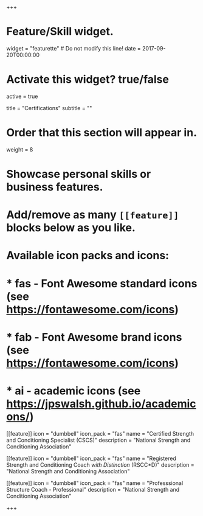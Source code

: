 +++
# Feature/Skill widget.
widget = "featurette"  # Do not modify this line!
date = 2017-09-20T00:00:00

# Activate this widget? true/false
active = true

title = "Certifications"
subtitle = ""

# Order that this section will appear in.
weight = 8

# Showcase personal skills or business features.
# 
# Add/remove as many `[[feature]]` blocks below as you like.
# 
# Available icon packs and icons:
# * fas - Font Awesome standard icons (see https://fontawesome.com/icons)
# * fab - Font Awesome brand icons (see https://fontawesome.com/icons)
# * ai - academic icons (see https://jpswalsh.github.io/academicons/)


[[feature]]
  icon = "dumbbell"
  icon_pack = "fas"
  name = "Certified Strength and Conditioning Specialist (CSCS)"
  description = "National Strength and Conditioning Association"
  
[[feature]]
  icon = "dumbbell"
  icon_pack = "fas"
  name = "Registered Strength and Conditioning Coach _with Distinction_ (RSCC*D)"
  description = "National Strength and Conditioning Association"

[[feature]]
  icon = "dumbbell"
  icon_pack = "fas"
  name = "Professsional Structure Coach - Professional"
  description = "National Strength and Conditioning Association"

+++
